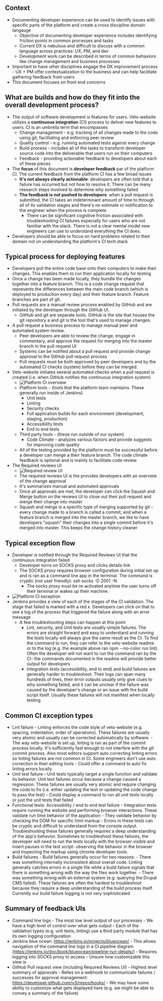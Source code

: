 ## Context 
  - Documenting developer experience can be used to identify issues with specific parts of the platform and create a cross discipline domain langauge
    - Objective of documenting developer experience includes identifying friction points in common processes and tasks
    - Current DX is nebulous and difficult to discuss with a common language across practices: UX, PM, and dev
    - Development work can be described in terms of common behaviors like change management and business processes
  - Important to have other disciplines engage the DX improvement process - UX + PM offer contextualization to the business and can help facilitate gathering feedback from users 
  - This document focuses on front end concerns 
  
## What are builds and how do they fit into the overall development process? 
  - The output of software development is features for users. Vets-website utilizes a **continuous integration** (CI) process to deliver new features to users. CI is an umbrella term that encompasses 
	  - Change management - e.g. tracking of all changes made to the code using git, facilitating and enforcing peer review 
	  - Quality control - e.g. running automated tests against every change
	  - Build process - includes all of the tasks to transform developer source code into the deliverable that users run on their computers 
	  - Feedback - providing actionable feedback to developers about each of these pieces
  - The **focus** of this document is **developer feedback** par of the platform CI. The current feedback from the platform CI has a few broad issues 
	  - **It's not always clearly actionable**: developers are often told that a failure has occurred but not how to resolve it. There can be many research steps involved to determine why something failed 
    - **The feedback is not pushed to developers**: when a pull request is submitted, the CI takes an indeterminant amount of time to through all of its validation stages and there's no estimate or notification to the engineer when the process is complete 
      - There can be significant cognitive friction associated with troubleshooting CI failures especially for users who are not familiar with the stack. There is not a clear mental model new engineers can use to understand everything the CI does.
  - Developers should be able to focus on hard problems related to their domain not on understanding the platform's CI tech stack

## Typical process for deploying features 
   - Developers pull the entire code base onto their computers to make their changes. This enables them to run their application locally for testing
  - Once a change has been made locally, they bundle the changes together into a feature branch. This is a code change request that represents the differences between the main code branch (which is deployed to production every day) and their feature branch. Feature branches are part of git. 
  - Pull requests are a manual review process enabled by GitHub and are initiated by the developer through the GitHub UI. 
    - GitHub and git are separate tools. GitHub is the site that houses the git repository a and git is the tool that's used to manage changes. 
  - A pull request a business process to manage manual peer and automated system review. 
    - Peer developers are able to review the change, engage in commentary, and approve the request for merging into the master branch in the pull request UI
    - Systems can be notified about a pull request and provide change approval to the GitHub pull request process 
    - Pull requests must be both approved by peer developers and by the automated CI checks (system) before they can be merged.
  - Vets-website initiates several automated checks when a pull request is created (i.e. when GitHub notifies the continuous integration system)
    - ![Platform CI overview](https://raw.githubusercontent.com/department-of-veterans-affairs/va.gov-team/master/teams/vsp/teams/tools/frontend/blue-ocean-overview.png)
    - Platform tools - (tools that the platform team maintains. These generally run inside of Jenkins)
      - Unit tests 
      - Linting
      - Security checks 
      - Full application builds for each environment (development, staging, production)
      - Accessibility tests 
      - End to end tests 
    - Third party tools - (these run outside of our system) 
      - Code Climate - analyzes various factors and provide suggests for improving code quality 
    - All of the testing provided by the platform must be successful before a developer can merge a their feature branch. The code climate feedback is optional and is mainly to facilitate code review 
  - The Required reviews UI
    - ![Required review UI](https://raw.githubusercontent.com/department-of-veterans-affairs/va.gov-team/master/teams/vsp/teams/tools/frontend/required-reviews.png)
    - The required reviews UI is the provides developers with an overview of the change approval 
    - It's summarizes manual and automated approvals 
    - Once all approvals are met, the developer can click the Squash and Merge button on the reviews UI to close out their pull request and merge their change into master 
    - Squash and merge is a specific type of merging supported by git - every change made to a branch is called a commit, and when a feature branch is merged into the master branch, we like to have developers "squash" their changes into a single commit before it's merged into master. This keeps the change history cleaner 
      
## Typical exception flow
- Developer is notified through the Required Reviews UI that the continuous integration failed 
    - Developer turns on SOCKS proxy and clicks details link 
    - The SOCKS proxy requires browser configuration during initial set up and is ran as a command line app in the terminal. The command is cryptic (not user friendly):  ssh socks -D 2001 -N
      - The socks proxy must be re-activated anytime the user turns off their terminal or wakes up their machine. 
- ![Platform CI exception](https://raw.githubusercontent.com/department-of-veterans-affairs/va.gov-team/master/teams/vsp/teams/tools/frontend/blue-ocean-exception.png)
- Jenkins provides a view of each of the stages of the CI validation. The stage that failed is marked with a red x. Developers can click on that to see a log of the process that triggered the failure along with an error message
	- A few troubleshooting steps can happen at this point
		- Lint, security, and Unit tests are usually simple failures. The errors are straight forward and easy to understand and running the tests locally will always give the same result as the CI. To find the command to run, they can refer to the vets-website readme or to the log (e.g. the example above ran npm --no-color run lint). Often the developer will not want to run the command ran by the CI- the commands documented in the readme will provide better output for developers
		- Integration tests (accessibility, end to end) and build failures are generally harder to troubleshoot. Their logs can span many hundreds of lines, their error outputs usually only give clues to why something failed, and it can be unclear if the failure was caused by the developer's change or an issue with the build script itself. Usually these failures will not manifest when locally testing
    
## Common CI exception types 
  - Lint failure 
		- Linting enforces the code style of vets-website (e.g. spacing, indentation, order of operations). These failures are usually very atomic and usually can be corrected automatically by software. 
		- The way vets-website is set up, linting is ran as part of the commit process locally. It's sufficiently fast enough to not interfere with the git commit process. Also most editors support auto correcting linting errors so linting failures are not common in CI. Some engineers don't use auto correction in their editing tools
		- Could offer a command to auto fix linting errors locally 
  - Unit test failure 
		- Unit tests typically target a single function and validate its behavior. Unit test failures occur because a change caused a regression. These failures are usually very atomic and require changing the code to fix (i.e. either updating the test or updating the code change to pass the test) 
		- Could display a command to run all unit tests locally or just the unit tests that failed 
  - Functional tests: Accessibility / end to end test failure
		- Integration tests require running the website and performing browser interactions. These validate run time behavior of the application 
		- They validate behavior by checking the DOM for specific html markup 
		- Errors in these tests can be cryptic and difficult to understand from the console output. Troubleshooting these failures generally requires a deep understanding of the app's behavior.  Sometimes to troubleshoot these failures, the developer will need to run the tests locally with the browser visible and insert pauses in the test script- observing the behavior in the browser and inspecting the markup using chrome developer tools. 
  - Build failures 
		- Build failures generally occur for two reasons: 
			- There was something internally inconsistent about overall code. Linting generally catches errors in a single file while a build failure signals that there is something wrong with the way the files work together. 
			-  There was something wrong with an external system (e.g. querying the Drupal CMS failed). These failures are often the hardest to troubleshoot because they require a deep understanding of the build process itself. Currently our build failure logging is not very sophisticated 
      
## Summary of feedback UIs 
  - Command line logs 
		- The most low level output of our processes 
		- We have a high level of control over what gets output 
		- Each of the validation types (e.g. unit tests, linting) use a third party module that has its own logging configuration 
  - Jenkins blue ocean: https://jenkins.io/projects/blueocean/
		- This allows navigation of the command line logs in a CI pipeline diagram (https://jenkins.io/doc/book/blueocean/pipeline-run-details/)
		- Requires logging into SOCKS proxy to access
		- Unsure how customizable this view is 
  - GitHub Pull request view (including Required Reviews UI)
		- Highest level summary of approvals 
		- Relies on a webhook to communicate failures / successes for approval management: https://developer.github.com/v3/repos/hooks/
		- We may have some ability to customize what gets displayed here (e.g. we might be able to convey a summary of the failure) 
